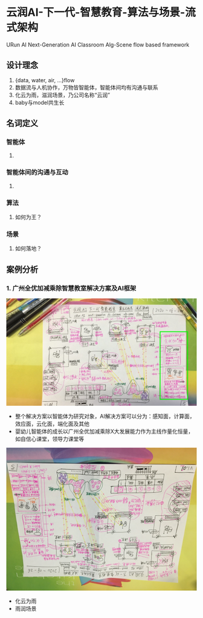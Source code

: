 # 云润AI-下一代-智慧教育-算法与场景-流式架构
URun AI Next-Generation AI Classroom Alg-Scene flow based framework

## 设计理念
1. {data, water, air, ...}flow
2. 数据流与人机协作，万物皆智能体，智能体间均有沟通与联系
3. 化云为雨，滋润场景，乃公司名称“云润”
4. baby与model共生长

## 名词定义
### 智能体
1. 
### 智能体间的沟通与互动
1. 
### 算法
1. 如何为王？
### 场景
1. 如何落地？

## 案例分析
### 1. 广州全优加减乘除智慧教室解决方案及AI框架
![AI Classroom 0](AI.Classroom.4.0.top.down.png)
* 整个解决方案以智能体为研究对象，AI解决方案可以分为：感知面，计算面，效应面，云化面，端化面及其他
* 婴幼儿智能体的成长以广州全优加减乘除X大发展能力作为主线作量化恒量，如自信心课堂，领导力课堂等

![AI Classroom 1](AI.Classroom.4.1.down.top.png)
* 化云为雨
* 雨润场景